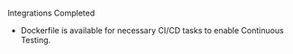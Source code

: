 Integrations Completed

- Dockerfile is available for necessary CI/CD tasks to enable Continuous Testing.